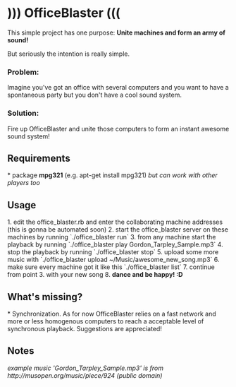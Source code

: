 <h1>))) OfficeBlaster (((</h1>
This simple project has one purpose: <b>Unite machines and form an army of sound!</b>

But seriously the intention is really simple.

<h3>Problem:</h3>
Imagine you've got an office with several computers and
you want to have a spontaneous party but you don't have a cool sound system.

<h3>Solution:</h3>

Fire up OfficeBlaster and unite those computers to form an instant awesome sound system! 

<h2>Requirements</h2>
* package <b>mpg321</b> (e.g. apt-get install mpg321) <i>but can work with other players too</i>

<h2>Usage</h2>
1. edit the office_blaster.rb and enter the collaborating machine addresses (this is gonna be automated soon)
2. start the office_blaster server on these machines by running `./office_blaster run`
3. from any machine start the playback by running `./office_blaster play Gordon_Tarpley_Sample.mp3`
4. stop the playback by running `./office_blaster stop`
5. upload some more music with `./office_blaster upload ~/Music/awesome_new_song.mp3`
6. make sure every machine got it like this `./office_blaster list`
7. continue from point 3. with your new song
8. <b>dance and be happy! :D</b>

<h2>What's missing?</h2>
* Synchronization. As for now OfficeBlaster relies on a fast network and more or less homogenous computers to reach a acceptable level of synchronous playback. Suggestions are appreciated!

<h2>Notes</h2>
<i>example music 'Gordon_Tarpley_Sample.mp3' is from http://musopen.org/music/piece/924 (public domain)</i>
